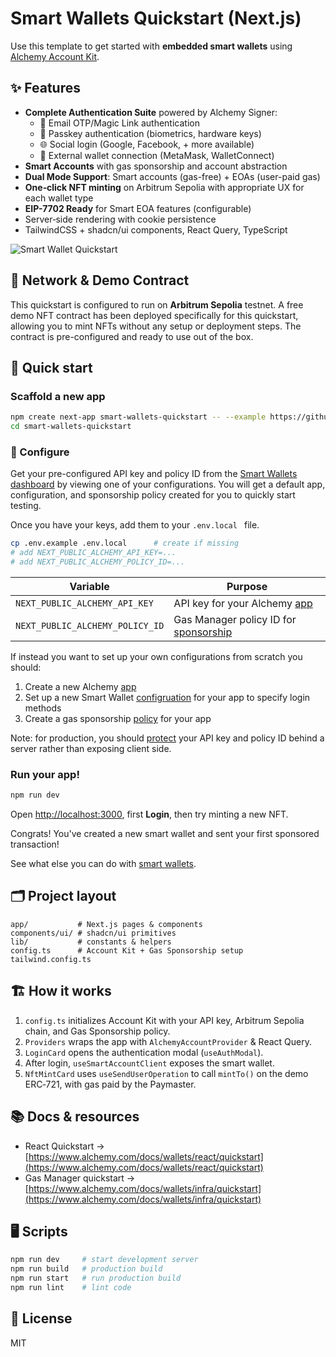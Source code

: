# Smart Wallets Quickstart (Next.js)

Use this template to get started with **embedded smart wallets** using [Alchemy Account Kit](https://www.alchemy.com/docs/wallets).

## ✨ Features

- **Complete Authentication Suite** powered by Alchemy Signer:
  - 📧 Email OTP/Magic Link authentication  
  - 🔑 Passkey authentication (biometrics, hardware keys)
  - 🌐 Social login (Google, Facebook, + more available)
  - 👛 External wallet connection (MetaMask, WalletConnect)
- **Smart Accounts** with gas sponsorship and account abstraction
- **Dual Mode Support**: Smart accounts (gas-free) + EOAs (user-paid gas)
- **One‑click NFT minting** on Arbitrum Sepolia with appropriate UX for each wallet type
- **EIP-7702 Ready** for Smart EOA features (configurable)
- Server‑side rendering with cookie persistence
- TailwindCSS + shadcn/ui components, React Query, TypeScript

![Smart Wallet Quickstart](https://github.com/user-attachments/assets/2903fb78-e632-4aaa-befd-5775c60e1ca2)

## 📍 Network & Demo Contract

This quickstart is configured to run on **Arbitrum Sepolia** testnet. A free demo NFT contract has been deployed specifically for this quickstart, allowing you to mint NFTs without any setup or deployment steps. The contract is pre-configured and ready to use out of the box.

## 🚀 Quick start

### Scaffold a new app

```bash
npm create next-app smart-wallets-quickstart -- --example https://github.com/alchemyplatform/smart-wallets-quickstart
cd smart-wallets-quickstart
```

### 🔧 Configure

Get your pre-configured API key and policy ID from the [Smart Wallets dashboard](https://dashboard.alchemy.com/services/smart-wallets/configuration) by viewing one of your configurations. You will get a default app, configuration, and sponsorship policy created for you to quickly start testing.

Once you have your keys, add them to your `.env.local ` file.

```bash
cp .env.example .env.local      # create if missing
# add NEXT_PUBLIC_ALCHEMY_API_KEY=...
# add NEXT_PUBLIC_ALCHEMY_POLICY_ID=...
```

| Variable                        | Purpose                                                                                                     |
| ------------------------------- | ----------------------------------------------------------------------------------------------------------- |
| `NEXT_PUBLIC_ALCHEMY_API_KEY`   | API key for your Alchemy [app](https://dashboard.alchemy.com/services/smart-wallets/configuration)          |
| `NEXT_PUBLIC_ALCHEMY_POLICY_ID` | Gas Manager policy ID for [sponsorship](https://dashboard.alchemy.com/services/smart-wallets/configuration) |

If instead you want to set up your own configurations from scratch you should:

1. Create a new Alchemy [app](https://dashboard.alchemy.com/apps)
2. Set up a new Smart Wallet [configruation](https://dashboard.alchemy.com/services/smart-wallets/configuration) for your app to specify login methods
3. Create a gas sponsorship [policy](https://dashboard.alchemy.com/services/gas-manager/configuration) for your app

Note: for production, you should [protect](https://www.alchemy.com/docs/wallets/resources/faqs#how-should-i-protect-my-api-key-and-policy-id-in-the-frontend) your API key and policy ID behind a server rather than exposing client side.

### Run your app!

```bash
npm run dev
```

Open [http://localhost:3000](http://localhost:3000), first **Login**, then try minting a new NFT.

Congrats! You've created a new smart wallet and sent your first sponsored transaction!

See what else you can do with [smart wallets](https://www.alchemy.com/docs/wallets/react/overview).

## 🗂 Project layout

```
app/           # Next.js pages & components
components/ui/ # shadcn/ui primitives
lib/           # constants & helpers
config.ts      # Account Kit + Gas Sponsorship setup
tailwind.config.ts
```

## 🏗️ How it works

1. `config.ts` initializes Account Kit with your API key, Arbitrum Sepolia chain, and Gas Sponsorship policy.
2. `Providers` wraps the app with `AlchemyAccountProvider` & React Query.
3. `LoginCard` opens the authentication modal (`useAuthModal`).
4. After login, `useSmartAccountClient` exposes the smart wallet.
5. `NftMintCard` uses `useSendUserOperation` to call `mintTo()` on the demo ERC‑721, with gas paid by the Paymaster.

## 📚 Docs & resources

- React Quickstart → [https://www.alchemy.com/docs/wallets/react/quickstart](https://www.alchemy.com/docs/wallets/react/quickstart)
- Gas Manager quickstart → [https://www.alchemy.com/docs/wallets/infra/quickstart](https://www.alchemy.com/docs/wallets/infra/quickstart)

## 🖥 Scripts

```bash
npm run dev     # start development server
npm run build   # production build
npm run start   # run production build
npm run lint    # lint code
```

## 🛂 License

MIT
